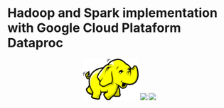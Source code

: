 # Hadoop and Spark implementation with Google Cloud Plataform Dataproc
<p align="center">
  <img src="https://github.com/rosacarla/Dio-desafio-dataproc/blob/main/images/Hadoop-1280x959.png" width="125">
  <img src="https://www.databricks.com/wp-content/uploads/2019/02/spark-white.png" width="125">
  <img src="https://avatars.githubusercontent.com/u/59933973?s=280&v=4" width="125">
</p>

